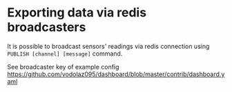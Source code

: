 Exporting data via redis broadcasters
=======================================

It is possible to broadcast sensors' readings via redis connection using
`PUBLISH [channel] [message]` command.

See broadcaster key of example config 
https://github.com/vodolaz095/dashboard/blob/master/contrib/dashboard.yaml
